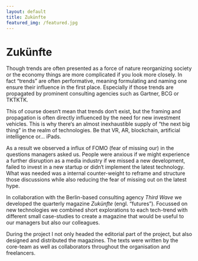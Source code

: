 ```yaml
---
layout: default
title: Zukünfte
featured_img: /featured.jpg
---
```

# Zukünfte
Though trends are often presented as a force of nature reorganizing society or the economy things are more complicated if you look more closely. In fact “trends” are often performative, meaning formulating and naming one ensure their influence in the first place. Especially if those trends are propagated by prominent consulting agencies such as Gartner, BCG or TKTKTK.

This of course doesn‘t mean that trends don‘t exist, but the framing and propagation is often directly influenced by the need for new investment vehicles. This is why there‘s an almost inexhaustible supply of “the next big thing” in the realm of technologies. Be that VR, AR, blockchain, artificial intelligence or… iPads.

As a result we observed a influx of FOMO (fear of missing our) in the questions managers asked us. People were anxious if we might experience a further disruption as a media industry if we missed a new development, failed to invest in a new startup or didn‘t implement the latest technology. What was needed was a internal counter-weight to reframe and structure those discussions while also reducing the fear of missing out on the latest hype.

In collaboration with the Berlin-based consulting agency _Third Wave_ we developed the quarterly magazine _Zukünfte_ (engl. “futures”). Focussed on new technologies we combined short explorations to each tech-trend with different small case-studies to create a magazine that would be useful to our managers but also our colleagues.

During the project I not only headed the editorial part of the project, but also designed and distributed the magazines. The texts were written by the core-team as well as collaborators throughout the organisation and freelancers.
